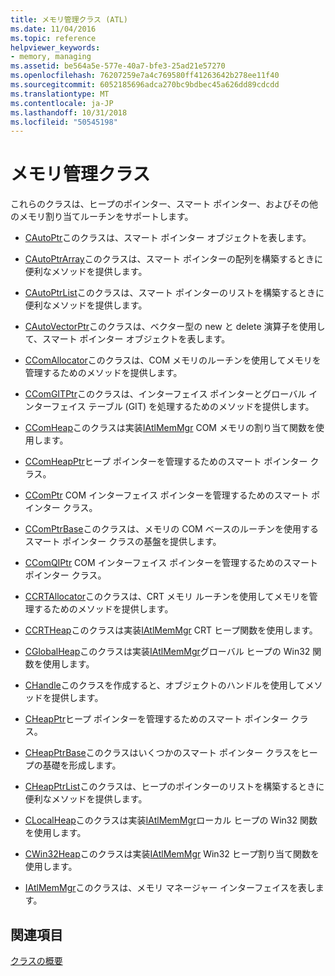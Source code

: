 ```yaml
---
title: メモリ管理クラス (ATL)
ms.date: 11/04/2016
ms.topic: reference
helpviewer_keywords:
- memory, managing
ms.assetid: be564a5e-577e-40a7-bfe3-25ad21e57270
ms.openlocfilehash: 76207259e7a4c769580ff41263642b278ee11f40
ms.sourcegitcommit: 6052185696adca270bc9bdbec45a626dd89cdcdd
ms.translationtype: MT
ms.contentlocale: ja-JP
ms.lasthandoff: 10/31/2018
ms.locfileid: "50545198"
---
```

# <a name="memory-management-classes"></a>メモリ管理クラス

これらのクラスは、ヒープのポインター、スマート ポインター、およびその他のメモリ割り当てルーチンをサポートします。

- [CAutoPtr](../atl/reference/cautoptr-class.md)このクラスは、スマート ポインター オブジェクトを表します。

- [CAutoPtrArray](../atl/reference/cautoptrarray-class.md)このクラスは、スマート ポインターの配列を構築するときに便利なメソッドを提供します。

- [CAutoPtrList](../atl/reference/cautoptrlist-class.md)このクラスは、スマート ポインターのリストを構築するときに便利なメソッドを提供します。

- [CAutoVectorPtr](../atl/reference/cautovectorptr-class.md)このクラスは、ベクター型の new と delete 演算子を使用して、スマート ポインター オブジェクトを表します。

- [CComAllocator](../atl/reference/ccomallocator-class.md)このクラスは、COM メモリのルーチンを使用してメモリを管理するためのメソッドを提供します。

- [CComGITPtr](../atl/reference/ccomgitptr-class.md)このクラスは、インターフェイス ポインターとグローバル インターフェイス テーブル (GIT) を処理するためのメソッドを提供します。

- [CComHeap](../atl/reference/ccomheap-class.md)このクラスは実装[IAtlMemMgr](../atl/reference/iatlmemmgr-class.md) COM メモリの割り当て関数を使用します。

- [CComHeapPtr](../atl/reference/ccomheapptr-class.md)ヒープ ポインターを管理するためのスマート ポインター クラス。

- [CComPtr](../atl/reference/ccomptr-class.md) COM インターフェイス ポインターを管理するためのスマート ポインター クラス。

- [CComPtrBase](../atl/reference/ccomptrbase-class.md)このクラスは、メモリの COM ベースのルーチンを使用するスマート ポインター クラスの基盤を提供します。

- [CComQIPtr](../atl/reference/ccomqiptr-class.md) COM インターフェイス ポインターを管理するためのスマート ポインター クラス。

- [CCRTAllocator](../atl/reference/ccrtallocator-class.md)このクラスは、CRT メモリ ルーチンを使用してメモリを管理するためのメソッドを提供します。

- [CCRTHeap](../atl/reference/ccrtheap-class.md)このクラスは実装[IAtlMemMgr](../atl/reference/iatlmemmgr-class.md) CRT ヒープ関数を使用します。

- [CGlobalHeap](../atl/reference/cglobalheap-class.md)このクラスは実装[IAtlMemMgr](../atl/reference/iatlmemmgr-class.md)グローバル ヒープの Win32 関数を使用します。

- [CHandle](../atl/reference/chandle-class.md)このクラスを作成すると、オブジェクトのハンドルを使用してメソッドを提供します。

- [CHeapPtr](../atl/reference/cheapptr-class.md)ヒープ ポインターを管理するためのスマート ポインター クラス。

- [CHeapPtrBase](../atl/reference/cheapptrbase-class.md)このクラスはいくつかのスマート ポインター クラスをヒープの基礎を形成します。

- [CHeapPtrList](../atl/reference/cheapptrlist-class.md)このクラスは、ヒープのポインターのリストを構築するときに便利なメソッドを提供します。

- [CLocalHeap](../atl/reference/clocalheap-class.md)このクラスは実装[IAtlMemMgr](../atl/reference/iatlmemmgr-class.md)ローカル ヒープの Win32 関数を使用します。

- [CWin32Heap](../atl/reference/cwin32heap-class.md)このクラスは実装[IAtlMemMgr](../atl/reference/iatlmemmgr-class.md) Win32 ヒープ割り当て関数を使用します。

- [IAtlMemMgr](../atl/reference/iatlmemmgr-class.md)このクラスは、メモリ マネージャー インターフェイスを表します。

## <a name="see-also"></a>関連項目

[クラスの概要](../atl/atl-class-overview.md)

